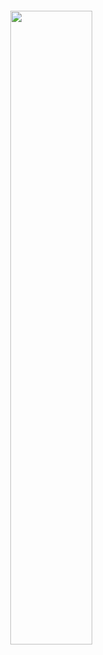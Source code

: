 <img src="https://app.diagrams.net/?title=FC.png#R7V1bc6M4Gv01qdp9cIq748ck3nT3dM9Mz%2Fb2ZnpfphSQbSqA3IDjeH79SlxsjOTYwUgIo1R125aEAJ1P303icGXeh68fYrBc%2FIo8GFwZmvd6ZU6vDONG0%2FH%2FpGCTF1iOlRfMY9%2FLi7RdwTf%2Fb5gX6mXpyvdgUpTlRSlCQeov9wtdFEXQTffKQByj9X6zGQq8vYIlmEOq4JsLArr00ffSRXFbxnhX%2FhH680V5Zt2Z5DVPwH2ex2gVFeeLUATrNZ%2FC7dmvxndXhvNzhXBHd0ns7n5cmbe7H7MArf9yFyBOKw2M%2B92PdXaR7IMPHLLIr%2F%2FoMeNpfv0hKIehwChZAA%2BtK0Xmv67M%2BxiRw8i38PUeBkQqSsQfP20egy%2FPzodf%2Fkh%2Bgu93n%2F%2Fz239HeWcP7zlkC04Mo7Rx1y8%2Fvid%2FPH%2F%2B%2FbO1AR%2B%2F%2Fnn3u7taFYdoLyBYlQgZTkDGYUmk2Y%2BzwnJsgjSuDpmWpJtCgLYt%2FAiOipEm46vp16T%2FvHkI4rkfjVK0zOu0ZVqve0JpisJKdeVsxY2UJR5yk5EfpTCOQDAiE2jkaRNHA%2B7TaDybzUbGjXcz8oB1MxobBjBMTZ9B3dvDfF58Znc8Q1HKvClSMUqyOZvdkrF8PdxLsgTR4V5mIPSDTd4PrgLhMjvUNC38CWIfBFTpdohcFKA4PzSeP%2F1Dy7q4JwO1%2B%2FbPbevd9BtVDkxjECWFIJUtswtbVzCz8h53lcXNkLoIxSG5yGr1C7nwKGU2SOFrOvKgi2KQ%2Bigq2xAlUbR4gXHqY000AoE%2FLxo8gQQSUaKH%2BTbE1Z%2FwP%2FSM%2F1v7RAtoKF3AmMwQiJYBLJHAUyEHYx8gXJwjTRUv62XSzQElsL0T2Hu03PjRnNhpbCOJPCVp7D%2Bt0rww3ChxVeIqk7hii5pdPNGtaEW%2BgeRZCasSVvmE9SuMQz9JSFeGBvGxm9QP8bU9tCGmxh5wRjZ6kLigOq5eL%2FwUflsCl9SucUiIyxZpGBTVMz8I7vOBxseamvbwoJE73IYQpNE8Bp6Px77ScJb9bU9%2F1OMvIgMyavC1EskVEcAHiEKYxnjWakWtVTj8m%2F2f613Mp0%2BKskUl3hsXZaAIM%2BfbjncBB%2F5SxBzviD90RvxRG3g8ZkvydRbA11sS6uLhgZFXfJ26AcAS4B4Zf%2FJ3bPwzQXzv0ENvL7CmB74ytDZjZMuyGAZ4Trzsh%2BOs4S7O8BX52awtcDUsew%2FYmxpgCVrFLiwOqgaJtX5M4%2B1%2BUqxGYUr1g8EAm0qzJWmQHL5cU2OeZidJeYc7udoOaHNRMw6Guifreoel639DB9VKTZKJ%2BtuX00LLTV1I4lhcUOq%2F26Ii9D2PHH4XQ3wd4CnrikhyMcK4X%2Fvuyp6SvlYpyq8165qXBjGcfRVi0yrEYsi5wUuD2BSsJDpMsOsSEHd7lcDcuhao3WY9%2FptcWEK%2BwATGL3AvK4Bt63IT58kiLUVkFGOUkqxb7gGRJFzuI7VoIh4eTPx3xCrsqS9eAJvmUYB1g4GwwwthR6yNOGAWzhh7SWzEFrVN7fd7jQTV0dlWYk8%2BWtD14%2FN1vc3S9T9gMihlP64BbXas7G8oXJn5wHQBSbG7ANG8mnsBHlgWeRfcpKLJScSgPfrZBZDOQBDguU5mXOi%2FkgNIg1a1%2FQ1b2XQQA2xn77EgYMIL1YlS8FwUPIVYUwVvSqfgdVbgqDT82Rre7FrD66ZSBq0oA0rNTybXdjN1YNb9PbqrlvIChmMfONPBa9MOXRvXZIJucdI%2Fg8sm1AAf0%2FrHFKp%2F6HzCSUvOWgjKRRKsQcgd5msnaJY7m36cTek8HVEW1jzQVh3MIuMsXTqBhbDYfIJOJxSmqIB4DaJt1ifwQ5%2F8WGShQAY4SRm52ZIO1s4QZGDuwMWxAvEetDyc8K%2Fhdb4Q4xdwb8pWeXF5YATXFUHAArRKyMcT6Ry8AD%2FIJmpxUcXxWrbkkYtQAsKsGsZh0rIQnRClCBGimi0zJyeGLLrGTYjoUFT5KU38lHqsYdchaxq02HUF0n3Qwgp0VdBydtBi6x0HLWXHvXca5MlK2Sw3gaXiubkJBivFoDT8%2BZGo1XTdoR6HUh1xikLL85wag9bac1rONjgZk6FFoPY%2B2CzfUmgEatAZsHcaE%2FkjT15g1oNNk7W2ITTYNFhLkcqKnG9FnLasiGOfZkVaU9x0FMDYsZIlGW7TYqs4ika%2FochFYQhj1wfB6NsCo0daBP4z%2BfziY5WbkIRDi1OZbFt8eJAh%2Fjf1mndYblOryJ4hdF6btMt%2FCooHcBMPG5YlolKm1K5IbhDWpx1j76lgCAU7%2BHhA482fxZhnP36QH9eOMy4Lpq%2FV6umm%2BusrjH1848StolFrZS9rrvjeGjFbKpNg1bYi6pOGC1y2XevIOW15qy2TYLJ8eSGSeK1pk5o06o2ksX2%2F47g0OlJL4%2FbZ7nOlcev5iJJG1hK8iizfbfHs%2BtI0Yyet0MjS5LVoPbT8szU5MEO7SkCbJ%2B2CPxJTkOmpTbFef8nVoKE9ovg56dJLFeKZOjXPlLXL1dCEeqb0CvVpcHYCYOcPtdUBNExGdCgWQLWltaWsj7mfnbWbbmmlMggnrg635VSV5kA5VWem62sPOtpdO1UWL295aE5VHVlWgkioU2Wx3OX%2B5Icu1iZYtRU7S7OuJzfNzIKj11b%2FTnzSoTWzQDvuylFoJhQ3%2B0JhGM2For7PQLSv0NT9r0Rzg3P6TYYjINbpt%2Bil3hNgG1x4bdlm10Dx2oc5MF%2FcrsVUZtcPb9i8gqyh%2BeJ2jZ9lawEF%2BOKPkZF8%2FPnj%2Fq%2F%2F%2FWJ%2FXE38%2B%2BdpymD5%2BB6lfhoQ5g7tC9iQnVAnDUVtJ98p52bxT0jKYaY4UhUtmuJIVQLbM4FVHKlKXHslroojVQlrT4R1UBypb4UOfeBIZd6A4CcIGu4rfWPoJUkRK47Uo6LGeqh9WByprWiQDjlSmTdw0hMnO9QumiO1FYC75Ehl3kGZiZV8HVF%2BI3GZJKlsmVEceu1ogw5ZUtnAGhSww6JJ5REGCKVJZcPaD2rE%2Fun4y%2BBJZcuMeuSDi44XyZPKBrYfG8fkVwaKJ5VnQoHBtTi0rTYtZRS640llA0tnJftJedYCTyqXlIJQnlQ2xHQ2UPGkcuNJ5RGziOVJZQtRP56Ek99PuUyeVObAM%2Bg0VdDSQtAikieVDSydceyn0yBPWkooTyobVDrbqDR8Ew2veFJ5RKAMOk0VgTaJQDvkSWUDS6c2h8CTyiXYFMqTykZT5TP5WJE%2B8KSyJaKFp2B7xJPazrzukieVjWKjh2L7yZPaDoRd8qSyIRT8qhs5eFLfALPKTMlsV%2FJ5SmIS%2BsiTypZEwclEeXhSz5JGU2pp7ANPKntceaUpBxZZdsmTygZWbYxsKVfZIU%2Fqm4Z5aDypraDZKU%2Fqm5bt8nlSuQAolCeVDaBgir3Lzfr0kCeVLRGsPKByqt6fru%2BQJ5UNLK%2BdgENzqrrkSWUjK%2FgBZTl4UuW3CT3lSWXLWD9et90HoeglTypbKFp4k97gnH6hPKnMW2BQ4fecJ5ULUEJ5UtlA8cqDDcwX75InlQ0snQZTvniz1LVkPKmMt1GII0plvjBBUiYzxZSqyNEUU6oS2J4JrGJKVeLaK3FVTKlKWHsirINnSt0GD72lShX9Oq0W95Zacu3SU2Spx4WthRXNC2RLfb8WkY0u9bQXee1wGxxf6vshlo4w1ervgqJklmJAjKncXhzX87z5%2B%2FWBbJSpjDfHKcrUs%2BOB7jlTbdYSplLzijT1TaFRy6N81HznrKk2iwxEqQNFmyoZbarNi7Z5eKkFyXhTbTpD2U8KNE68qeenFronTrXpxKAiThVKnHp25CIBc6ot%2BLGKy%2FVVBkSdarfwBjcVujBCl865U20699hPx0Gi%2FFT35Kllx0rJK%2FZUGdlTHfUISEuBqGz0qQ6d5Bwqfer5MWf3%2FKmOymwqAtWaSNBJxKERqDaY2dIxqDp0xnBQDKoNMJSOQtVhbRXkqJ3lpVAt0TzKWlmGZpJYhYvhUHU6Y2uRkUP1dHHUpRbH3pKoOrwSlkMLMKVjUXXUZsm2spay0aiWtlnRqDaBUz4e1TGd5RsQj%2Br5CHZPpDqms3lcvboLTv9cCpPqWL34rKXUvWxUqmNeuwMH51lJx6U6FvwAs7xcqpKZhUsiUx0LzkZeslRcDpvquNmb2nrNpnq%2B6989neqYzqBdIJ3q%2BUh1z6c65pURG5pHLh2hamnAlUd%2BfhpbGKMq%2FhkjMto7K4rV2%2BJX5EHS4v8%3D" width="51%" align="right" hspace="20" vspace="20">
  
